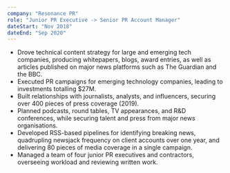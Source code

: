 ```yaml
---
company: "Resonance PR"
role: "Junior PR Executive -> Senior PR Account Manager"
dateStart: "Nov 2018"
dateEnd: "Sep 2020"
---
```


- Drove technical content strategy for large and emerging tech companies, producing whitepapers, blogs, award entries, as well as articles published on major news platforms such as The Guardian and the BBC.
- Executed PR campaigns for emerging technology companies, leading to investments totalling $27M.
- Built relationships with journalists, analysts, and influencers, securing over 400 pieces of press coverage (2019).
- Planned podcasts, round tables, TV appearances, and R&D conferences, while securing talent and press from major news organisations.
- Developed RSS-based pipelines for identifying breaking news, quadrupling newsjack frequency on client accounts over one year, and delivering 80 pieces of media coverage in a single campaign.
- Managed a team of four junior PR executives and contractors, overseeing workload and reviewing written work.

